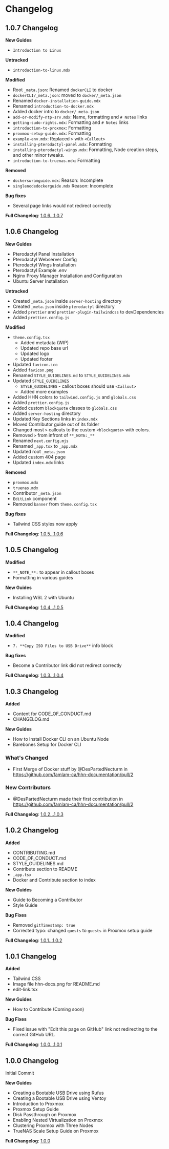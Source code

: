 # Changelog

## 1.0.7 Changelog

**New Guides**

- `Introduction to Linux`

**Untracked**

- `introduction-to-linux.mdx`

**Modified**

- Root `_meta.json`: Renamed `dockerCLI` to docker
- `dockerCLI/_meta.json`: moved to `docker/_meta.json`
- Renamed `docker-installation-guide.mdx`
- Renamed `introduction-to-docker.mdx`
- Added docker intro to `docker/_meta.json`
- `add-or-modify-ntp-srv.mdx`: Name, formatting and `# Notes` links
- `getting-sudo-rights.mdx`: Formatting and `# Notes` links
- `introduction-to-proxmox`: Formatting
- `proxmox-setup-guide.mdx`: Formatting
- `example-env.mdx`: Replaced `>` with `<Callout>`
- `installing-pterodactyl-panel.mdx`: Formatting
- `installing-pterodactyl-wings.mdx`: Formatting, Node creation steps, and other
  minor tweaks.
- `introduction-to-truenas.mdx`: Formatting

**Removed**

- `dockerswramguide.mdx`: Reason: Incomplete
- `singlenodedockerguide.mdx` Reason: Incomplete

**Bug fixes**

- Several page links would not redirect correctly

**Full Changelog**:
[1.0.6...1.0.7](https://github.com/famlam-ca/hhn-documentation/compare/1.0.6...1.0.7)

## 1.0.6 Changelog

**New Guides**

- Pterodactyl Panel Installation
- Pterodactyl Webserver Config
- Pterodactyl Wings Installation
- Pterodactyl Example .env
- Nginx Proxy Manager Installation and Configuration
- Ubuntu Server Installation

**Untracked**

- Created `_meta.json` inside `server-hosting` directory
- Created `_meta.json` inside `pterodactyl` directory
- Added `prettier` and `prettier-plugin-tailwindcss` to devDependencies
- Added `prettier.config.js`

**Modified**

- `theme.config.tsx`
  - Added metadata (WIP)
  - Updated repo base url
  - Updated logo
  - Updated footer
- Updated `favicon.ico`
- Added `favicon.png`
- Renamed `STYLE_GUIDELINES.md` to `STYLE_GUIDELINES.mdx`
- Updated `STYLE_GUIDELINES`
  - `STYLE_GUIDELINES` - callout boxes should use `<Callout>`
  - Added more examples
- Added HHN colors to `tailwind.config.js` and `globals.css`
- Added `prettier.config.js`
- Added custom `blockquote` classes to `globals.css`
- Added `server-hosting` directory
- Updated Key Sections links in `index.mdx`
- Moved Contributor guide out of its folder
- Changed most `>` callouts to the custom `<blockquote>` with colors.
- Removed `>` from infront of `**_NOTE:_**`
- Renamed `next.config.mjs`
- Renamed `_app.tsx` to `_app.mdx`
- Updated root `_meta.json`
- Added custom 404 page
- Updated `index.mdx` links

**Removed**

- `proxmox.mdx`
- `truenas.mdx`
- Contributor `_meta.json`
- `EditLink` component
- Removed `banner` from `theme.config.tsx`

**Bug fixes**

- Tailwind CSS styles now apply

**Full Changelog**:
[1.0.5...1.0.6](https://github.com/famlam-ca/hhn-documentation/compare/1.0.5...1.0.6)

## 1.0.5 Changelog

**Modified**

- `**_NOTE_**:` to appear in callout boxes
- Formatting in various guides

**New Guides**

- Installing WSL 2 with Ubuntu

**Full Changelog**:
[1.0.4...1.0.5](https://github.com/famlam-ca/hhn-documentation/compare/1.0.4...1.0.5)

## 1.0.4 Changelog

**Modified**

- `7. **Copy ISO Files to USB Drive**` info block

**Bug fixes**

- Become a Contributor link did not redirect correctly

**Full Changelog**:
[1.0.3...1.0.4](https://github.com/famlam-ca/hhn-documentation/compare/1.0.3...1.0.4)

## 1.0.3 Changelog

**Added**

- Content for CODE_OF_CONDUCT.md
- CHANGELOG.md

**New Guides**

- How to Install Docker CLI on an Ubuntu Node
- Barebones Setup for Docker CLI

### What's Changed

- First Merge of Docker stuff by @DesPartedNecturm in
  https://github.com/famlam-ca/hhn-documentation/pull/2

### New Contributors

- @DesPartedNecturm made their first contribution in
  https://github.com/famlam-ca/hhn-documentation/pull/2

**Full Changelog**:
[1.0.2...1.0.3](https://github.com/famlam-ca/hhn-documentation/compare/1.0.2...1.0.3)

## 1.0.2 Changelog

**Added**

- CONTRIBUTING.md
- CODE_OF_CONDUCT.md
- STYLE_GUIDELINES.md
- Contribute section to README
- `_app.tsx`
- Docker and Contribute section to index

**New Guides**

- Guide to Becoming a Contributor
- Style Guide

**Bug Fixes**

- Removed `gitTimestamp: true`
- Corrected typo: changed `quests` to `guests` in Proxmox setup guide

**Full Changelog**:
[1.0.1...1.0.2](https://github.com/famlam-ca/hhn-documentation/compare/1.0.1...1.0.2)

## 1.0.1 Changelog

**Added**

- Tailwind CSS
- Image file hhn-docs.png for README.md
- edit-link.tsx

**New Guides**

- How to Contribute (Coming soon)

**Bug Fixes**

- Fixed issue with "Edit this page on GitHub" link not redirecting to the
  correct GitHub URL.

**Full Changelog**:
[1.0.0...1.0.1](https://github.com/famlam-ca/hhn-documentation/compare/1.0.0...1.0.1)

## 1.0.0 Changelog

Initial Commit

**New Guides**

- Creating a Bootable USB Drive using Rufus
- Creating a Bootable USB Drive using Ventoy
- Introduction to Proxmox
- Proxmox Setup Guide
- Disk Passthrough on Proxmox
- Enabling Nested Virtualization on Proxmox
- Clustering Proxmox with Three Nodes
- TrueNAS Scale Setup Guide on Proxmox

**Full Changelog**:
[1.0.0](https://github.com/famlam-ca/hhn-documentation/commits/1.0.0)
